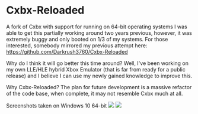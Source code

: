 Cxbx-Reloaded
=============

A fork of Cxbx with support for running on 64-bit operating systems
I was able to get this partially working around two years previous, however, it was extremely buggy and only booted on 1/3 of my systems.
For those interested, somebody mirrored my previous attempt here: https://github.com/Darkrush3760/Cxbx-Reloaded

Why do I think it will go better this time around?
Well, I've been working on my own LLE/HLE hybrid Xbox Emulator (that is far from ready for a public release) and I believe I can use my newly gained knowledge to improve this.

Why Cxbx-Reloaded?
The plan for future development is a massive refactor of the code base, when complete, it may not resemble Cxbx much at all.

Screenshots taken on Windows 10 64-bit
![](http://i.imgur.com/uGLHyJS.png)
![](http://i.imgur.com/kiE3Fpp.png)
